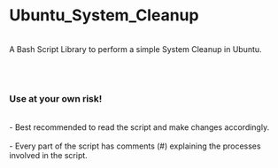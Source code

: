 # Ubuntu_System_Cleanup

<br>
A Bash Script Library to perform a simple System Cleanup in Ubuntu.

<br><br>
### Use at your own risk!

<br>
- Best recommended to read the script and make changes accordingly. <br><br>
- Every part of the script has comments (#) explaining the processes involved in the script.
